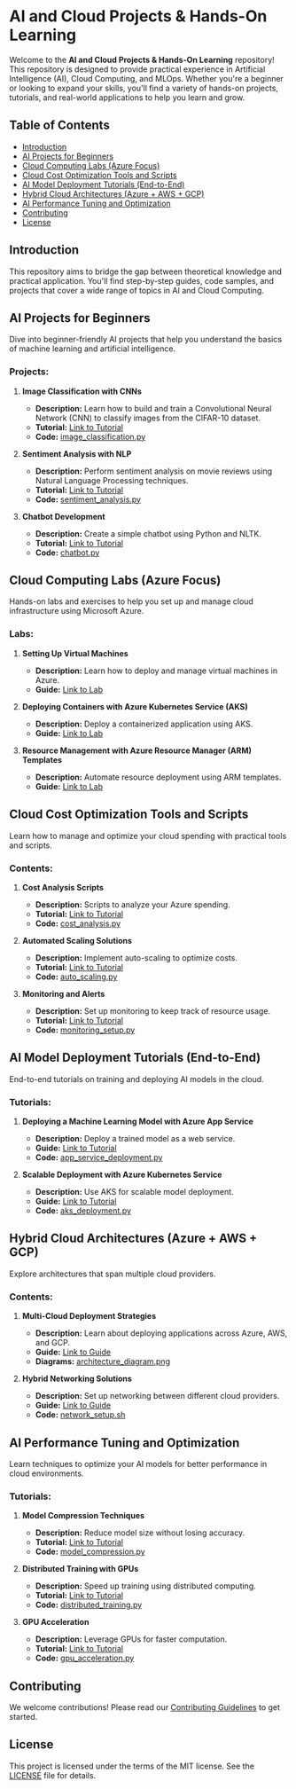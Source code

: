 # AI and Cloud Projects & Hands-On Learning

Welcome to the **AI and Cloud Projects & Hands-On Learning** repository! This repository is designed to provide practical experience in Artificial Intelligence (AI), Cloud Computing, and MLOps. Whether you're a beginner or looking to expand your skills, you'll find a variety of hands-on projects, tutorials, and real-world applications to help you learn and grow.

## Table of Contents

- [Introduction](#introduction)
- [AI Projects for Beginners](#ai-projects-for-beginners)
- [Cloud Computing Labs (Azure Focus)](#cloud-computing-labs-azure-focus)
- [Cloud Cost Optimization Tools and Scripts](#cloud-cost-optimization-tools-and-scripts)
- [AI Model Deployment Tutorials (End-to-End)](#ai-model-deployment-tutorials-end-to-end)
- [Hybrid Cloud Architectures (Azure + AWS + GCP)](#hybrid-cloud-architectures-azure--aws--gcp)
- [AI Performance Tuning and Optimization](#ai-performance-tuning-and-optimization)
- [Contributing](#contributing)
- [License](#license)

## Introduction

This repository aims to bridge the gap between theoretical knowledge and practical application. You'll find step-by-step guides, code samples, and projects that cover a wide range of topics in AI and Cloud Computing.

## AI Projects for Beginners

Dive into beginner-friendly AI projects that help you understand the basics of machine learning and artificial intelligence.

### Projects:

1. **Image Classification with CNNs**
   - **Description:** Learn how to build and train a Convolutional Neural Network (CNN) to classify images from the CIFAR-10 dataset.
   - **Tutorial:** [Link to Tutorial](./AI_Projects_for_Beginners/Image_Classification/README.md)
   - **Code:** [image_classification.py](./AI_Projects_for_Beginners/Image_Classification/image_classification.py)

2. **Sentiment Analysis with NLP**
   - **Description:** Perform sentiment analysis on movie reviews using Natural Language Processing techniques.
   - **Tutorial:** [Link to Tutorial](./AI_Projects_for_Beginners/Sentiment_Analysis/README.md)
   - **Code:** [sentiment_analysis.py](./AI_Projects_for_Beginners/Sentiment_Analysis/sentiment_analysis.py)

3. **Chatbot Development**
   - **Description:** Create a simple chatbot using Python and NLTK.
   - **Tutorial:** [Link to Tutorial](./AI_Projects_for_Beginners/Chatbot/README.md)
   - **Code:** [chatbot.py](./AI_Projects_for_Beginners/Chatbot/chatbot.py)

## Cloud Computing Labs (Azure Focus)

Hands-on labs and exercises to help you set up and manage cloud infrastructure using Microsoft Azure.

### Labs:

1. **Setting Up Virtual Machines**
   - **Description:** Learn how to deploy and manage virtual machines in Azure.
   - **Guide:** [Link to Lab](./Cloud_Computing_Labs/Virtual_Machines/README.md)

2. **Deploying Containers with Azure Kubernetes Service (AKS)**
   - **Description:** Deploy a containerized application using AKS.
   - **Guide:** [Link to Lab](./Cloud_Computing_Labs/AKS/README.md)

3. **Resource Management with Azure Resource Manager (ARM) Templates**
   - **Description:** Automate resource deployment using ARM templates.
   - **Guide:** [Link to Lab](./Cloud_Computing_Labs/ARM_Templates/README.md)

## Cloud Cost Optimization Tools and Scripts

Learn how to manage and optimize your cloud spending with practical tools and scripts.

### Contents:

1. **Cost Analysis Scripts**
   - **Description:** Scripts to analyze your Azure spending.
   - **Tutorial:** [Link to Tutorial](./Cloud_Cost_Optimization/Cost_Analysis/README.md)
   - **Code:** [cost_analysis.py](./Cloud_Cost_Optimization/Cost_Analysis/cost_analysis.py)

2. **Automated Scaling Solutions**
   - **Description:** Implement auto-scaling to optimize costs.
   - **Tutorial:** [Link to Tutorial](./Cloud_Cost_Optimization/Auto_Scaling/README.md)
   - **Code:** [auto_scaling.py](./Cloud_Cost_Optimization/Auto_Scaling/auto_scaling.py)

3. **Monitoring and Alerts**
   - **Description:** Set up monitoring to keep track of resource usage.
   - **Tutorial:** [Link to Tutorial](./Cloud_Cost_Optimization/Monitoring/README.md)
   - **Code:** [monitoring_setup.py](./Cloud_Cost_Optimization/Monitoring/monitoring_setup.py)

## AI Model Deployment Tutorials (End-to-End)

End-to-end tutorials on training and deploying AI models in the cloud.

### Tutorials:

1. **Deploying a Machine Learning Model with Azure App Service**
   - **Description:** Deploy a trained model as a web service.
   - **Guide:** [Link to Tutorial](./AI_Model_Deployment/App_Service/README.md)
   - **Code:** [app_service_deployment.py](./AI_Model_Deployment/App_Service/app_service_deployment.py)

2. **Scalable Deployment with Azure Kubernetes Service**
   - **Description:** Use AKS for scalable model deployment.
   - **Guide:** [Link to Tutorial](./AI_Model_Deployment/AKS/README.md)
   - **Code:** [aks_deployment.py](./AI_Model_Deployment/AKS/aks_deployment.py)

## Hybrid Cloud Architectures (Azure + AWS + GCP)

Explore architectures that span multiple cloud providers.

### Contents:

1. **Multi-Cloud Deployment Strategies**
   - **Description:** Learn about deploying applications across Azure, AWS, and GCP.
   - **Guide:** [Link to Guide](./Hybrid_Cloud_Architectures/Multi_Cloud_Strategies/README.md)
   - **Diagrams:** [architecture_diagram.png](./Hybrid_Cloud_Architectures/Multi_Cloud_Strategies/architecture_diagram.png)

2. **Hybrid Networking Solutions**
   - **Description:** Set up networking between different cloud providers.
   - **Guide:** [Link to Guide](./Hybrid_Cloud_Architectures/Networking/README.md)
   - **Code:** [network_setup.sh](./Hybrid_Cloud_Architectures/Networking/network_setup.sh)

## AI Performance Tuning and Optimization

Learn techniques to optimize your AI models for better performance in cloud environments.

### Tutorials:

1. **Model Compression Techniques**
   - **Description:** Reduce model size without losing accuracy.
   - **Tutorial:** [Link to Tutorial](./AI_Performance_Optimization/Model_Compression/README.md)
   - **Code:** [model_compression.py](./AI_Performance_Optimization/Model_Compression/model_compression.py)

2. **Distributed Training with GPUs**
   - **Description:** Speed up training using distributed computing.
   - **Tutorial:** [Link to Tutorial](./AI_Performance_Optimization/Distributed_Training/README.md)
   - **Code:** [distributed_training.py](./AI_Performance_Optimization/Distributed_Training/distributed_training.py)

3. **GPU Acceleration**
   - **Description:** Leverage GPUs for faster computation.
   - **Tutorial:** [Link to Tutorial](./AI_Performance_Optimization/GPU_Acceleration/README.md)
   - **Code:** [gpu_acceleration.py](./AI_Performance_Optimization/GPU_Acceleration/gpu_acceleration.py)

## Contributing

We welcome contributions! Please read our [Contributing Guidelines](./CONTRIBUTING.md) to get started.

## License

This project is licensed under the terms of the MIT license. See the [LICENSE](./LICENSE) file for details.
